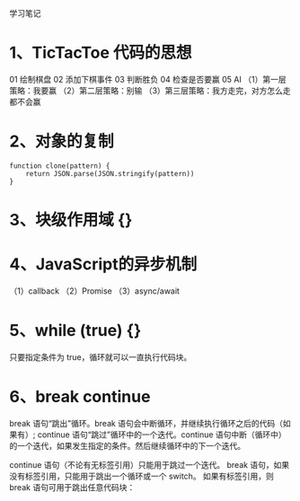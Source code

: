 学习笔记
# 1、TicTacToe 代码的思想
 01 绘制棋盘
 02 添加下棋事件
 03 判断胜负
 04 检查是否要赢
 05 AI
 （1）第一层策略：我要赢
 （2）第二层策略：别输
 （3）第三层策略：我方走完，对方怎么走都不会赢

# 2、对象的复制
    function clone(pattern) {
        return JSON.parse(JSON.stringify(pattern))
    }

# 3、块级作用域 {}

# 4、JavaScript的异步机制
（1）callback
（2）Promise
（3）async/await

# 5、while (true) {} 
 只要指定条件为 true，循环就可以一直执行代码块。

# 6、break continue
 break 语句“跳出”循环。break 语句会中断循环，并继续执行循环之后的代码（如果有）;
 continue 语句“跳过”循环中的一个迭代。continue 语句中断（循环中）的一个迭代，如果发生指定的条件。然后继续循环中的下一个迭代。

 continue 语句（不论有无标签引用）只能用于跳过一个迭代。
 break 语句，如果没有标签引用，只能用于跳出一个循环或一个 switch。
 如果有标签引用，则 break 语句可用于跳出任意代码块：


